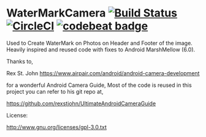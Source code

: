 # WaterMarkCamera  [![Build Status](https://travis-ci.org/anilvrs90/WaterMarkCamera.svg?branch=master)](https://travis-ci.org/anilvrs90/WaterMarkCamera) [![CircleCI](https://circleci.com/gh/anilvrs90/WaterMarkCamera.svg?style=svg)](https://circleci.com/gh/anilvrs90/WaterMarkCamera) [![codebeat badge](https://codebeat.co/badges/7a0abd40-218a-4355-a5e6-4d8d744dd753)](https://codebeat.co/projects/github-com-anilvrs90-watermarkcamera)

Used to Create WaterMark on Photos on Header and Footer of the image.
Heavily inspired and reused code with fixes to Android MarshMellow (6.0).

Thanks to,

Rex St. John
https://www.airpair.com/android/android-camera-development

for a wonderful Android Camera Guide, Most of the code is reused in this project you can refer to his git repo at,

https://github.com/rexstjohn/UltimateAndroidCameraGuide

License:

http://www.gnu.org/licenses/gpl-3.0.txt
